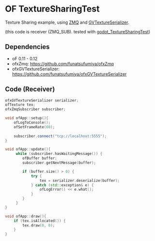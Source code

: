 # OF TextureSharingTest

Texture Sharing example, using [ZMQ](https://github.com/funatsufumiya/ofxZmq) and [GVTextureSerializer](https://github.com/funatsufumiya/ofxGVTextureSerializer).

(this code is receiver (ZMQ_SUB). tested with [godot_TextureSharingTest](https://github.com/funatsufumiya/godot_TextureSharingTest))

## Dependencies

- oF 0.11 - 0.12
- ofxZmq: https://github.com/funatsufumiya/ofxZmq
- ofxGVTextureSerializer: https://github.com/funatsufumiya/ofxGVTextureSerializer

## Code (Receiver)

```cpp
ofxGVTextureSerializer serializer;
ofTexture tex;
ofxZmqSubscriber subscriber;

void ofApp::setup(){
    ofLogToConsole();
    ofSetFrameRate(60);
    
    subscriber.connect("tcp://localhost:5555");
}

void ofApp::update(){
     while (subscriber.hasWaitingMessage()) {
        ofBuffer buffer;
        subscriber.getNextMessage(buffer);

        if (buffer.size() > 0) {
            try {
                tex = serializer.deserialize(buffer);
            } catch (std::exception& e) {
                ofLogError() << e.what();
            }
        }
     }
}

void ofApp::draw(){
    if (tex.isAllocated()) {
        tex.draw(0, 0);
    }
}
```
